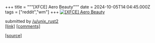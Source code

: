 +++
title = """[XFCE] Aero Beauty"""
date = 2024-10-05T14:04:45.000Z
tags = ["reddit","wm"]
+++
[![[XFCE] Aero Beauty](https://b.thumbs.redditmedia.com/K6w-ZKhZl8PUuCyB8m06xTwlmfcftekBhFSHb-cCx2A.jpg "[XFCE] Aero Beauty")](https://www.reddit.com/r/unixporn/comments/1fwr59w/xfce_aero_beauty/)

submitted by [/u/unix\_rust2](https://www.reddit.com/user/unix_rust2)  
[\[link\]](https://www.reddit.com/gallery/1fwr59w) [\[comments\]](https://www.reddit.com/r/unixporn/comments/1fwr59w/xfce_aero_beauty/)

[[source]](https://www.reddit.com/r/unixporn/comments/1fwr59w/xfce_aero_beauty/)

